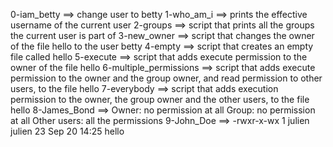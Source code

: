 0-iam_betty ==> change user to betty
1-who_am_i ==> prints the effective username of the current user
2-groups ==> script that prints all the groups the current user is part of
3-new_owner ==>  script that changes the owner of the file hello to the user betty
4-empty ==>  script that creates an empty file called hello
5-execute ==> script that adds execute permission to the owner of the file hello
6-multiple_permissions ==> script that adds execute permission to the owner and the group owner, and read permission to other users, to the file hello
7-everybody ==> script that adds execution permission to the owner, the group owner and the other users, to the file hello
8-James_Bond ==> 
    Owner: no permission at all
    Group: no permission at all
    Other users: all the permissions
9-John_Doe ==> -rwxr-x-wx 1 julien julien 23 Sep 20 14:25 hello
